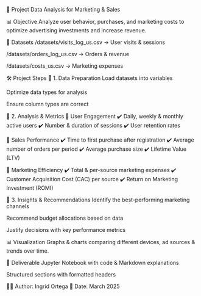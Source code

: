🚀 Project Data Analysis for Marketing & Sales

📊 Objective
Analyze user behavior, purchases, and marketing costs to optimize advertising investments and increase revenue.

📁 Datasets
/datasets/visits_log_us.csv → User visits & sessions

/datasets/orders_log_us.csv → Orders & revenue

/datasets/costs_us.csv → Marketing expenses

🛠 Project Steps
🔹 1. Data Preparation
Load datasets into variables

Optimize data types for analysis

Ensure column types are correct

🔹 2. Analysis & Metrics
📌 User Engagement
✔️ Daily, weekly & monthly active users
✔️ Number & duration of sessions
✔️ User retention rates

📌 Sales Performance
✔️ Time to first purchase after registration
✔️ Average number of orders per period
✔️ Average purchase size
✔️ Lifetime Value (LTV)

📌 Marketing Efficiency
✔️ Total & per-source marketing expenses
✔️ Customer Acquisition Cost (CAC) per source
✔️ Return on Marketing Investment (ROMI)

🔹 3. Insights & Recommendations
Identify the best-performing marketing channels

Recommend budget allocations based on data

Justify decisions with key performance metrics

📊 Visualization
Graphs & charts comparing different devices, ad sources & trends over time.

📝 Deliverable
Jupyter Notebook with code & Markdown explanations

Structured sections with formatted headers

👩‍💻 Author: Ingrid Ortega
📅 Date: March 2025
